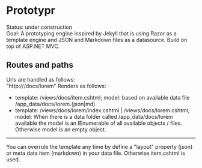 ﻿# Prototypr
Status: under construction  
Goal: A prototyping engine inspired by Jekyll that is using Razor as a template engine and JSON and Markdown files as a datasource. Build on top of ASP.NET MVC.

## Routes and paths
Urls are handled as follows:  
"http://<yourdomain>/docs/lorem" Renders as follows:
* template: /views/docs/item.cshtml; model: based on available data file /app_data/docs/lorem.(json|md)
* template: /views/docs/lorem/index.cshtml | /views/docs/lorem.cshtml; model: When there is a data folder called /app_data/docs/lorem available the model is an IEnumerable of all available objects / files. Otherwise model is an empty object.
-------
You can overrule the template any time by define a "layout" property (json) or meta data item (markdown) in your data file. Otherwise item.cshtml is used.